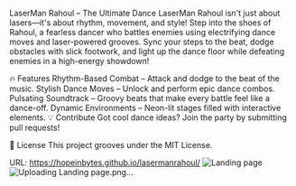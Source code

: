 
LaserMan Rahoul – The Ultimate Dance
LaserMan Rahoul isn't just about lasers—it's about rhythm, movement, and style! Step into the shoes of Rahoul, a fearless dancer who battles enemies using electrifying dance moves and laser-powered grooves. Sync your steps to the beat, dodge obstacles with slick footwork, and light up the dance floor while defeating enemies in a high-energy showdown!

🔥 Features
Rhythm-Based Combat – Attack and dodge to the beat of the music.
Stylish Dance Moves – Unlock and perform epic dance combos.
Pulsating Soundtrack – Groovy beats that make every battle feel like a dance-off.
Dynamic Environments – Neon-lit stages filled with interactive elements.
💡 Contribute
Got cool dance ideas? Join the party by submitting pull requests!

📜 License
This project grooves under the MIT License.

URL: https://hopeinbytes.github.io/lasermanrahoul/
![Landing page](https://github.com/user-attachments/assets/9d58a5bf-e534-4816-a7ee-9cd80264374b)
![Uploading Landing page.png…]()
